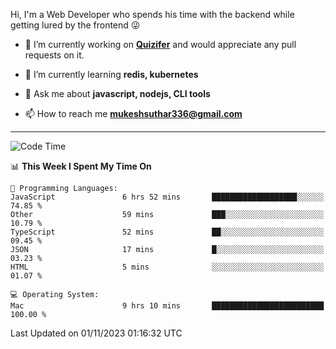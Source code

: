 Hi, I'm a Web Developer who spends his time with the backend while getting lured by the frontend 😜

- 🔭 I’m currently working on **[Quizifer](https://github.com/SutharMukesh/Quizifer/)** and would appreciate any pull requests on it.

- 🌱 I’m currently learning **redis, kubernetes**

- 💬 Ask me about **javascript, nodejs, CLI tools**

- 📫 How to reach me **mukeshsuthar336@gmail.com**

---
<!--START_SECTION:waka-->
![Code Time](http://img.shields.io/badge/Code%20Time-2%2C587%20hrs%2059%20mins-blue)

📊 **This Week I Spent My Time On** 

```text
💬 Programming Languages: 
JavaScript               6 hrs 52 mins       ███████████████████░░░░░░   74.85 % 
Other                    59 mins             ███░░░░░░░░░░░░░░░░░░░░░░   10.79 % 
TypeScript               52 mins             ██░░░░░░░░░░░░░░░░░░░░░░░   09.45 % 
JSON                     17 mins             █░░░░░░░░░░░░░░░░░░░░░░░░   03.23 % 
HTML                     5 mins              ░░░░░░░░░░░░░░░░░░░░░░░░░   01.07 % 

💻 Operating System: 
Mac                      9 hrs 10 mins       █████████████████████████   100.00 % 
```


 Last Updated on 01/11/2023 01:16:32 UTC
<!--END_SECTION:waka-->
